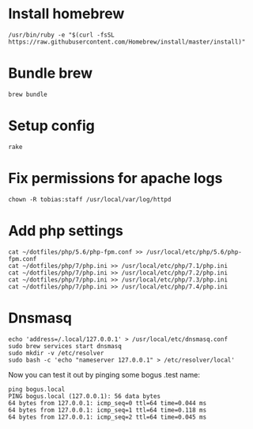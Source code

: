 # Install homebrew
```
/usr/bin/ruby -e "$(curl -fsSL https://raw.githubusercontent.com/Homebrew/install/master/install)"
```

# Bundle brew
```
brew bundle
```

# Setup config
```
rake
```

# Fix permissions for apache logs
```
chown -R tobias:staff /usr/local/var/log/httpd
```

# Add php settings
```
cat ~/dotfiles/php/5.6/php-fpm.conf >> /usr/local/etc/php/5.6/php-fpm.conf
cat ~/dotfiles/php/7/php.ini >> /usr/local/etc/php/7.1/php.ini
cat ~/dotfiles/php/7/php.ini >> /usr/local/etc/php/7.2/php.ini
cat ~/dotfiles/php/7/php.ini >> /usr/local/etc/php/7.3/php.ini
cat ~/dotfiles/php/7/php.ini >> /usr/local/etc/php/7.4/php.ini
```

# Dnsmasq
```
echo 'address=/.local/127.0.0.1' > /usr/local/etc/dnsmasq.conf
sudo brew services start dnsmasq
sudo mkdir -v /etc/resolver
sudo bash -c 'echo "nameserver 127.0.0.1" > /etc/resolver/local'
```

Now you can test it out by pinging some bogus .test name:
```
ping bogus.local
PING bogus.local (127.0.0.1): 56 data bytes
64 bytes from 127.0.0.1: icmp_seq=0 ttl=64 time=0.044 ms
64 bytes from 127.0.0.1: icmp_seq=1 ttl=64 time=0.118 ms
64 bytes from 127.0.0.1: icmp_seq=2 ttl=64 time=0.045 ms
```
